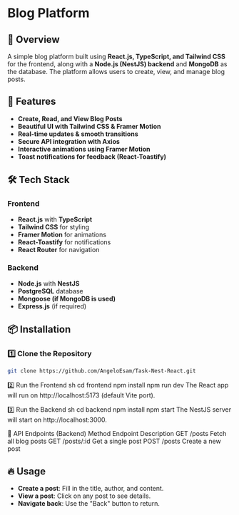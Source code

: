 # Blog Platform

## 📌 Overview
A simple blog platform built using **React.js, TypeScript, and Tailwind CSS** for the frontend, along with a **Node.js (NestJS) backend** and **MongoDB** as the database. The platform allows users to create, view, and manage blog posts.

## 🚀 Features
-  **Create, Read, and View Blog Posts**
-  **Beautiful UI with Tailwind CSS & Framer Motion**
-  **Real-time updates & smooth transitions**
-  **Secure API integration with Axios**
-  **Interactive animations using Framer Motion**
-  **Toast notifications for feedback (React-Toastify)**

## 🛠️ Tech Stack
### Frontend
- **React.js** with **TypeScript**
- **Tailwind CSS** for styling
- **Framer Motion** for animations
- **React-Toastify** for notifications
- **React Router** for navigation

### Backend
- **Node.js** with **NestJS**
- **PostgreSQL** database
- **Mongoose (if MongoDB is used)**
- **Express.js** (if required)

## 📦 Installation
### 1️⃣ Clone the Repository
```sh
git clone https://github.com/AngeloEsam/Task-Nest-React.git

```

2️⃣ Run the Frontend
sh
cd frontend
npm install
npm run dev
The React app will run on http://localhost:5173 (default Vite port).

3️⃣ Run the Backend
sh
cd backend
npm install
npm start
The NestJS server will start on http://localhost:3000.

📌 API Endpoints (Backend)
Method	Endpoint	Description
GET	/posts	Fetch all blog posts
GET	/posts/:id	Get a single post
POST	/posts	Create a new post


## 🔥 Usage
- **Create a post**: Fill in the title, author, and content.
- **View a post**: Click on any post to see details.
- **Navigate back**: Use the "Back" button to return.
